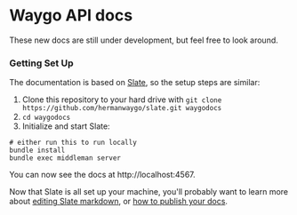 # Waygo API docs

These new docs are still under development, but feel free to look around.

### Getting Set Up

The documentation is based on [Slate](https://github.com/lord/slate), so the setup steps are similar:

1. Clone this repository to your hard drive with `git clone https://github.com/hermanwaygo/slate.git waygodocs`
2. `cd waygodocs`
3. Initialize and start Slate:

```shell
# either run this to run locally
bundle install
bundle exec middleman server
```

You can now see the docs at http://localhost:4567.

Now that Slate is all set up your machine, you'll probably want to learn more about [editing Slate markdown](https://github.com/lord/slate/wiki/Markdown-Syntax), or [how to publish your docs](https://github.com/lord/slate/wiki/Deploying-Slate).